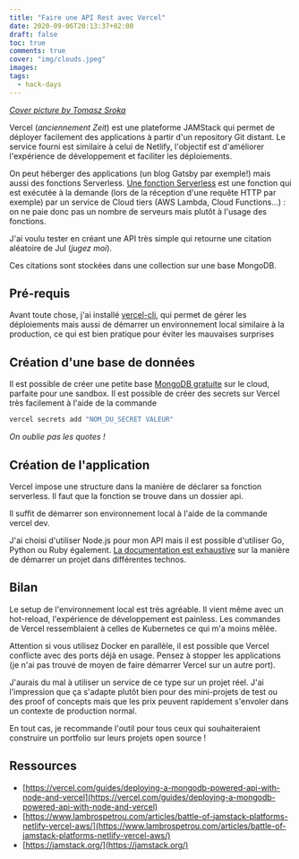 ```yaml
---
title: "Faire une API Rest avec Vercel"
date: 2020-09-06T20:13:37+02:00
draft: false
toc: true
comments: true
cover: "img/clouds.jpeg"
images: 
tags:
  - hack-days
---
```


[*Cover picture by Tomasz Sroka*](https://unsplash.com/photos/A4AJVLFu-Ug)

Vercel (*anciennement Zeit*) est une plateforme JAMStack qui permet de déployer facilement des applications à partir d'un repository Git distant. Le service fourni est similaire à celui de Netlify, l'objectif est d'améliorer l'expérience de développement et faciliter les déploiements.

On peut héberger des applications (un blog Gatsby par exemple!) mais aussi des fonctions Serverless. [Une fonction Serverless](https://serverless-stack.com/chapters/fr/what-is-serverless.html) est une fonction qui est exécutée à la demande (lors de la réception d'une requête HTTP par exemple) par un service de Cloud tiers (AWS Lambda, Cloud Functions...) : on ne paie donc pas un nombre de serveurs mais plutôt à l'usage des fonctions. 

J'ai voulu tester en créant une API très simple qui retourne une citation aléatoire de Jul (*jugez moi*). 

Ces citations sont stockées dans une collection sur une base MongoDB.  

## Pré-requis

Avant toute chose, j'ai installé [vercel-cli](https://vercel.com/download), qui permet de gérer les déploiements mais aussi de démarrer un environnement local similaire à la production, ce qui est bien pratique pour éviter les mauvaises surprises

## Création d'une base de données

Il est possible de créer une petite base [MongoDB gratuite](http://cloud.mongodb.com/) sur le cloud, parfaite pour une sandbox.  Il est possible de créer des secrets sur Vercel très facilement à l'aide de la commande 

```bash
vercel secrets add "NOM_DU_SECRET VALEUR"
```

*On oublie pas les quotes !*

## Création de l'application

Vercel impose une structure dans la manière de déclarer sa fonction serverless. Il faut que la fonction se trouve dans un dossier api. 

Il suffit de démarrer son environnement local à l'aide de la commande vercel dev. 

J'ai choisi d'utiliser Node.js pour mon API mais il est possible d'utiliser Go, Python ou Ruby également. [La documentation est exhaustive](https://vercel.com/guides) sur la manière de démarrer un projet dans différentes technos. 

## Bilan

Le setup de l'environnement local est très agréable. Il vient même avec un hot-reload, l'expérience de développement est painless. Les commandes de Vercel ressemblaient à celles de Kubernetes ce qui m'a moins mêlée. 

Attention si vous utilisez Docker en parallèle, il est possible que Vercel conflicte avec des ports déjà en usage. Pensez à stopper les applications (je n'ai pas trouvé de moyen de faire démarrer Vercel sur un autre port). 

J'aurais du mal à utiliser un service de ce type sur un projet réel. J'ai l'impression que ça s'adapte plutôt bien pour des mini-projets de test ou des proof of concepts mais que les prix peuvent rapidement s'envoler dans un contexte de production normal. 

En tout cas, je recommande l'outil pour tous ceux qui souhaiteraient construire un portfolio sur leurs projets open source ! 

## Ressources

- [https://vercel.com/guides/deploying-a-mongodb-powered-api-with-node-and-vercel](https://vercel.com/guides/deploying-a-mongodb-powered-api-with-node-and-vercel)
- [https://www.lambrospetrou.com/articles/battle-of-jamstack-platforms-netlify-vercel-aws/](https://www.lambrospetrou.com/articles/battle-of-jamstack-platforms-netlify-vercel-aws/)
- [https://jamstack.org/](https://jamstack.org/)